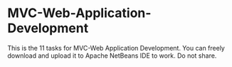 # MVC-Web-Application-Development

This is the 11 tasks for MVC-Web Application Development. 
You can freely download and upload it to Apache NetBeans IDE to work.
Do not share.
